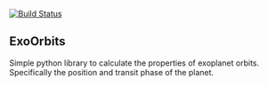 [![Build Status](https://travis-ci.org/AWehrhahn/ExoOrbits.svg?branch=master)](https://travis-ci.org/AWehrhahn/ExoOrbits)

ExoOrbits
---------

Simple python library to calculate the properties of exoplanet orbits.
Specifically the position and transit phase of the planet.